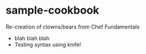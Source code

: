 # sample-cookbook

Re-creation of clowns/bears from Chef Fundamentals
- blah blah blah
- Testing syntax using knife!
